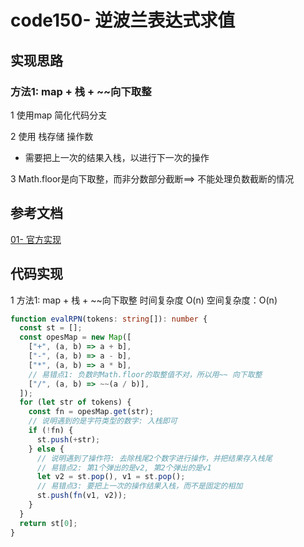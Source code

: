 # code150- 逆波兰表达式求值

## 实现思路

### 方法1: map +  栈 + ~~向下取整

1 使用map 简化代码分支

2 使用 栈存储 操作数
  - 需要把上一次的结果入栈，以进行下一次的操作

3 Math.floor是向下取整，而非分数部分截断==> 不能处理负数截断的情况

## 参考文档

[01- 官方实现](https://leetcode.cn/problems/evaluate-reverse-polish-notation/solution/ni-bo-lan-biao-da-shi-qiu-zhi-by-leetcod-wue9/)



## 代码实现


1 方法1: map +  栈 + ~~向下取整   时间复杂度 O(n)  空间复杂度：O(n)

```ts
function evalRPN(tokens: string[]): number {
  const st = [];
  const opesMap = new Map([
    ["+", (a, b) => a + b],
    ["-", (a, b) => a - b],
    ["*", (a, b) => a * b],
    // 易错点1: 负数时Math.floor的取整值不对，所以用~~ 向下取整
    ["/", (a, b) => ~~(a / b)],
  ]);
  for (let str of tokens) {
    const fn = opesMap.get(str);
    // 说明遇到的是字符类型的数字: 入栈即可
    if (!fn) {
      st.push(+str);
    } else {
      // 说明遇到了操作符: 去除栈尾2个数字进行操作，并把结果存入栈尾
      // 易错点2: 第1个弹出的是v2, 第2个弹出的是v1
      let v2 = st.pop(), v1 = st.pop();
      // 易错点3: 要把上一次的操作结果入栈，而不是固定的相加
      st.push(fn(v1, v2));
    }
  }
  return st[0];
}

```


